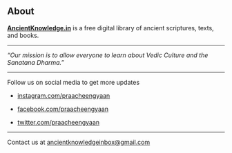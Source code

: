 ## About

**[AncientKnowledge.in](https://www.ancientknowledge.in)** is a free digital library of ancient scriptures, texts, and books.

---

*“Our mission is to allow everyone to learn about Vedic Culture and the Sanatana Dharma.”*

---

Follow us on social media to get more updates 

- [instagram.com/praacheengyaan](https://www.instagram.com/praacheengyaan)

- [facebook.com/praacheengyaan](https://www.facebook.com/praacheengyaan)

- [twitter.com/praacheengyaan](https://www.twitter.com/praacheengyaan)

---

Contact us at [ancientknowledgeinbox@gmail.com](ancientknowledgeinbox@gmail.com)
